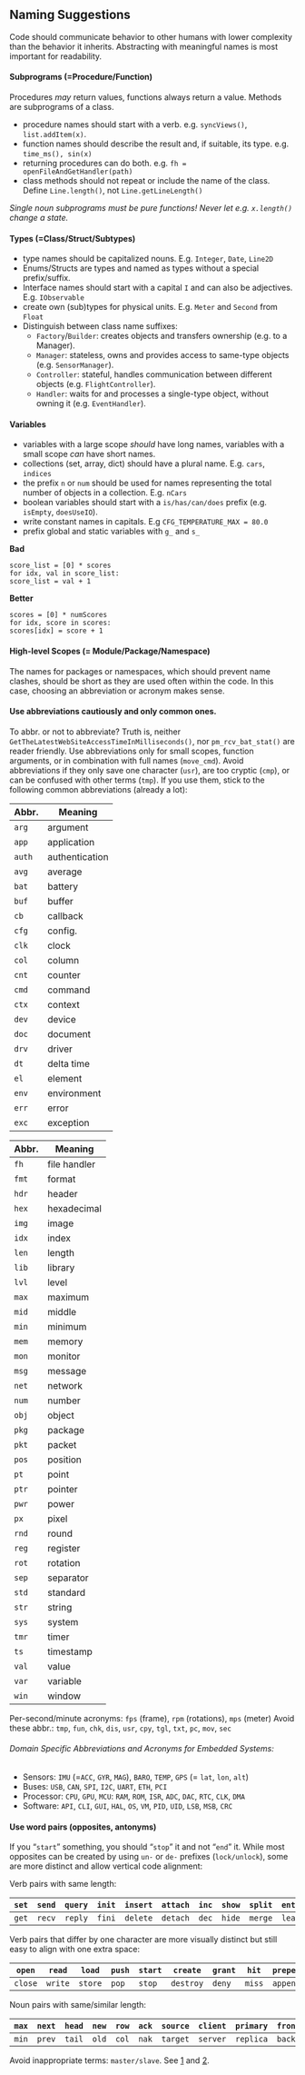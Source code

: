 
## Naming Suggestions
Code should communicate behavior to other humans with lower complexity than the behavior it inherits. Abstracting with meaningful names is most important for readability.


#### Subprograms (=Procedure/Function)
Procedures *may* return values, functions always return a value. Methods are subprograms of a class.
 * procedure names should start with a verb. e.g. `syncViews()`, `list.addItem(x)`.
 * function names should describe the result and, if suitable, its type. e.g. `time_ms(), sin(x)`
 * returning procedures can do both. e.g. `fh = openFileAndGetHandler(path)`
 * class methods should not repeat or include the name of the class. Define `Line.length()`, not `Line.getLineLength()`

*Single noun subprograms must be pure functions! Never let e.g. `x.length()` change a state.*


#### Types (=Class/Struct/Subtypes)
 * type names should be capitalized nouns. E.g. `Integer`, `Date`, `Line2D`
 * Enums/Structs are types and named as types without a special prefix/suffix.
 * Interface names should start with a capital `I` and can also be adjectives. E.g. `IObservable`
 * create own (sub)types for physical units. E.g. `Meter` and `Second` from `Float`
 * Distinguish between class name suffixes:
   * `Factory`/`Builder`: creates objects and transfers ownership (e.g. to a Manager).
   * `Manager`: stateless, owns and provides access to same-type objects (e.g. `SensorManager`).
   * `Controller`: stateful, handles communication between different objects (e.g. `FlightController`).
   * `Handler`: waits for and processes a single-type object, without owning it (e.g. `EventHandler`).


#### Variables
 * variables with a large scope *should* have long names, variables with a small scope *can* have short names.
 * collections (set, array, dict) should have a plural name. E.g. `cars`, `indices`
 * the prefix `n` or `num` should be used for names representing the total number of objects in a collection. E.g. `nCars`
 * boolean variables should start with a `is/has/can/does` prefix (e.g. `isEmpty`, `doesUseIO`).
 * write constant names in capitals. E.g `CFG_TEMPERATURE_MAX = 80.0`
 * prefix global and static variables with `g_` and `s_`


**Bad**
```
score_list = [0] * scores 
for	idx, val in score_list:
score_list = val + 1
```

**Better**
```
scores = [0] * numScores 
for	idx, score in scores:
scores[idx] = score + 1
```


#### High-level Scopes (= Module/Package/Namespace)
The names for packages or namespaces, which should prevent name clashes, should be short as they are used often within the code.
In this case, choosing an abbreviation or acronym makes sense.

#### Use abbreviations cautiously and only common ones.
To abbr. or not to abbreviate? Truth is, neither `GetTheLatestWebSiteAccessTimeInMilliseconds()`, nor `pm_rcv_bat_stat()` are reader friendly. 
Use abbreviations only for small scopes, function arguments, or in combination with full names (`move_cmd`).
Avoid abbreviations if they
only save one character (`usr`), are too cryptic (`cmp`), or can be confused with other terms (`tmp`).
If you use them, stick to the following common abbreviations (already a lot):


<!-- <div class="row">
<div class="col">
 -->

| **Abbr.**  | **Meaning**  |
|--------|-------|
| `arg`  |  argument  |
| `app`  |  application  |
| `auth` |  authentication  |
| `avg`  |  average  |
| `bat`  |  battery  |
| `buf`  |  buffer  |
| `cb`   |  callback  |
| `cfg`  |  config.  |
| `clk`  |  clock  |
| `col`  |  column  |
| `cnt`  |  counter  |
| `cmd`  |  command  |
| `ctx`  |  context  |
| `dev`  |  device  |
| `doc`  |  document  |
| `drv`  |  driver  |
| `dt`   |  delta time  |
| `el`   |  element  |
| `env`  |  environment  |
| `err`  |  error  |
| `exc`  |  exception  |

<!-- </div>
<div class="col"> -->

| **Abbr.** | **Meaning**  |
|--------|-------|
| `fh`   |  file handler  |
| `fmt`  |  format  |
| `hdr`  |  header  |
| `hex`  |  hexadecimal  |
| `img`  |  image  |
| `idx`  |  index  |
| `len`  |  length  |
| `lib`  |  library  |
| `lvl`  |  level  |
| `max`  |  maximum  |
| `mid`  |  middle  |
| `min`  |  minimum  |
| `mem`  |  memory  |
| `mon`  |  monitor  |
| `msg`  |  message  |
| `net`  |  network  |
| `num`  |  number  |
| `obj`  |  object  |
| `pkg`  |  package  |
| `pkt`  |  packet  |
| `pos`  |  position  |
| `pt`   |  point  |
| `ptr`  |  pointer  |
| `pwr`  |  power  |
| `px`   |  pixel  |
| `rnd`  |  round  |
| `reg`  |  register  |
| `rot`  |  rotation  |
| `sep`  |  separator  |
| `std`  |  standard  |
| `str`  |  string  |
| `sys`  |  system  |
| `tmr`  |  timer  |
| `ts`   |  timestamp  |
| `val`  |  value  |
| `var`  |  variable  |
| `win`  |  window  |

<!-- </div>
</div> -->

Per-second/minute acronyms: `fps` (frame), `rpm` (rotations), `mps` (meter)
Avoid these abbr.: `tmp`, `fun`, `chk`, `dis`, `usr`, `cpy`, `tgl`, `txt`, `pc`, `mov`, `sec`


###### Domain Specific Abbreviations and Acronyms for Embedded Systems:
 * Sensors: `IMU` (=`ACC`, `GYR`, `MAG`), `BARO`, `TEMP`, `GPS` (= `lat`, `lon`, `alt`)
 * Buses: `USB`, `CAN`, `SPI`, `I2C`, `UART`, `ETH`, `PCI`
 * Processor: `CPU`, `GPU`, `MCU`: `RAM`, `ROM`, `ISR`, `ADC`, `DAC`, `RTC`, `CLK`, `DMA`
 * Software: `API`, `CLI`, `GUI`, `HAL`, `OS`, `VM`, `PID`, `UID`, `LSB`, `MSB`, `CRC`



#### Use word pairs (opposites, antonyms)
If you “`start`” something, you should “`stop`” it and not “`end`” it. While most opposites can be created by using `un-` or `de-` prefixes (`lock/unlock`), some are more distinct and allow vertical code alignment:

Verb pairs with same length:

| `set` |`send` |`query` |`init`  |`insert` |`attach` |`inc` |`show` |`split` |`enter` |`accept`  |
|-------|-------|--------|--------|---------|---------|------|-------|--------|--------|----------|
| `get` |`recv` |`reply` |`fini`  |`delete` |`detach` |`dec` |`hide` |`merge` |`leave` |`reject`  |


Verb pairs that differ by one character are more visually distinct but still easy to align with one extra space:


|  `open`  | `read`  | `load`  | `push` | `start` | `create`  | `grant` | `hit`  | `prepend` | `empty`  |
|----------|---------|---------|--------|---------|-----------|---------|--------|-----------|----------|
|  `close` | `write` | `store` | `pop`  | `stop`  | `destroy` | `deny`  | `miss` | `append`  | `full`   |


Noun pairs with same/similar length:

| `max` |`next` |`head` |`new` |`row` |`ack` |`source` |`client` |`primary` |`front` |`leader` |
|-------|-------|-------|------|------|------|---------|---------|----------|--------|----------|
| `min` |`prev` |`tail` |`old` |`col` |`nak` |`target` |`server` |`replica` |`back`  |`follower` |


Avoid inappropriate terms: `master/slave`. See [1](https://www.drupal.org/node/2275877) and [2](https://bugs.python.org/issue34605).
